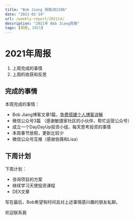 ```yaml
---
title: "Bob Jiang 周报202106"
date: "2021-02-14"
url: /weekly-report/202114/
description: "2021年 Bob Jiang周报"
tags: [周报, 2021]
---
```


# 2021年周报

1. 上周完成的事情
2. 上周的收获和反思

## 完成的事情

本周完成的事情：

- Bob Jiang博客文章1篇，[免费搭建个人博客详解](/how-to-setup-peronal-blog/)
- 微信公众号3篇 （感谢敏捷家社区的小伙伴，帮忙运营公众号）
- 成立一个DayDayUp投资小组，每天思考投资的事情
- 本周春节放假，更新比较少
- 微信公众号互推（感谢伯薇和Lisa）

## 下周计划 

下周计划：

- 咨询项目的方案
- 继续学习天使投资课程
- DEX文章

写在最后，Bob希望有时间且对上述事情感兴趣的朋友私聊。

欢迎联系我
